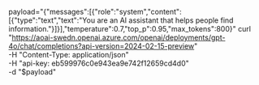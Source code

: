 payload="{\"messages\":[{\"role\":\"system\",\"content\":[{\"type\":\"text\",\"text\":\"You are an AI assistant that helps people find information.\"}]}],\"temperature\":0.7,\"top_p\":0.95,\"max_tokens\":800}"
   curl "https://aoai-swedn.openai.azure.com/openai/deployments/gpt-4o/chat/completions?api-version=2024-02-15-preview" \
  -H "Content-Type: application/json" \
  -H "api-key: eb599976c0e943ea9e742f12659cd4d0" \
  -d "$payload"
